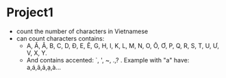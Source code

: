 # Project1
- count the number of characters in Vietnamese
- can count characters contains:
	+ A, Ă, Â, B, C, D, Đ, E, Ê, G, H, I, K, L, M, N, O, Ô, Ơ, P, Q, R, S, T, U, Ư, V, X, Y.
	+ And contains accented: `, ', ~, .,? . Example with "a" have: a,á,ã,ả,ạ,à...
